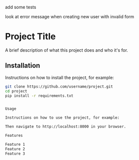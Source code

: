 add some tests

look at error message when creating new user with invalid form


# Project Title

A brief description of what this project does and who it's for.

## Installation

Instructions on how to install the project, for example:

```bash
git clone https://github.com/username/project.git
cd project
pip install -r requirements.txt


Usage

Instructions on how to use the project, for example:

Then navigate to http://localhost:8000 in your browser.

Features

Feature 1
Feature 2
Feature 3



```